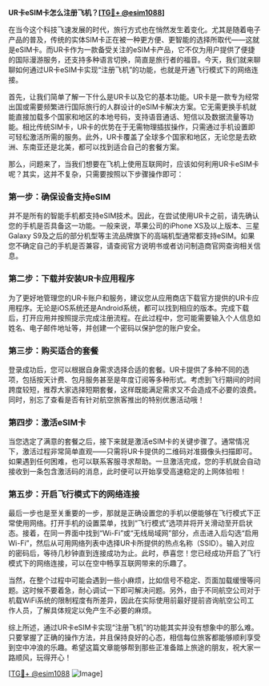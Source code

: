 **UR卡eSIM卡怎么注册飞机？[[TG💪+ @esim1088](https://t.me/s/esim1088)]**

在当今这个科技飞速发展的时代，旅行方式也在悄然发生着变化。尤其是随着电子产品的普及，传统的实体SIM卡正在被一种更方便、更智能的选择所取代——这就是eSIM卡。而UR卡作为一款备受关注的eSIM卡产品，它不仅为用户提供了便捷的国际漫游服务，还支持多种语言切换，简直是旅行者的福音。今天，我们就来聊聊如何通过UR卡eSIM卡实现“注册飞机”的功能，也就是开通飞行模式下的网络连接。

首先，让我们简单了解一下什么是UR卡以及它的基本功能。UR卡是一款专为经常出国或需要频繁进行国际旅行的人群设计的eSIM卡解决方案。它无需更换手机就能直接加载多个国家和地区的本地号码，支持语音通话、短信以及数据流量等功能。相比传统SIM卡，UR卡的优势在于无需物理插拔操作，只需通过手机设置即可轻松激活所需的服务。此外，UR卡覆盖了全球多个国家和地区，无论您是去欧洲、东南亚还是北美，都可以找到适合自己的套餐方案。

那么，问题来了，当我们想要在飞机上使用互联网时，应该如何利用UR卡eSIM卡呢？其实，这并不复杂，只需要按照以下步骤操作即可：

### 第一步：确保设备支持eSIM

并不是所有的智能手机都支持eSIM技术。因此，在尝试使用UR卡之前，请先确认您的手机是否具备这一功能。一般来说，苹果公司的iPhone XS及以上版本、三星Galaxy S9及之后的部分机型等主流品牌旗下的高端机型通常都支持eSIM。如果您不确定自己的手机是否兼容，请查阅官方说明书或者访问制造商官网查询相关信息。

### 第二步：下载并安装UR卡应用程序

为了更好地管理您的UR卡账户和服务，建议您从应用商店下载官方提供的UR卡应用程序。无论是iOS系统还是Android系统，都可以找到相应的版本。完成下载后，打开应用并按照提示完成注册流程。在此过程中，您可能需要输入个人信息如姓名、电子邮件地址等，并创建一个密码以保护您的账户安全。

### 第三步：购买适合的套餐

登录成功后，您可以根据自身需求选择合适的套餐。UR卡提供了多种不同的选项，包括按天计费、包月服务甚至是年度订阅等多种形式。考虑到飞行期间的时间跨度较短，推荐大家选择短期套餐，这样既能满足需求又不会造成不必要的浪费。同时，别忘了查看是否有针对航空旅客推出的特别优惠活动哦！

### 第四步：激活eSIM卡

当您选定了满意的套餐之后，接下来就是激活eSIM卡的关键步骤了。通常情况下，激活过程非常简单直观——只需将UR卡提供的二维码对准摄像头扫描即可。如果遇到任何困难，也可以联系客服寻求帮助。一旦激活完成，您的手机就会自动接收到一条包含激活码的消息，此时便可以开始享受高速稳定的上网体验啦！

### 第五步：开启飞行模式下的网络连接

最后一步也是至关重要的一步，那就是正确设置您的手机以便能够在飞行模式下正常使用网络。打开手机的设置菜单，找到“飞行模式”选项并将开关滑动至开启状态。接着，在同一界面中找到“Wi-Fi”或“无线局域网”部分，点击进入后勾选“启用Wi-Fi”，然后从可用网络列表中选择UR卡所提供的热点名称（SSID）。输入对应的密码后，等待几秒钟直到连接成功为止。此时，恭喜您！您已经成功开启了飞行模式下的网络连接，可以在空中畅享互联网带来的乐趣了。

当然，在整个过程中可能会遇到一些小麻烦，比如信号不稳定、页面加载缓慢等问题。这时候不要着急，耐心调试一下即可解决问题。另外，由于不同航空公司对于机载WiFi系统的限制程度有所差异，因此在实际使用前最好提前咨询航空公司工作人员，了解具体规定以免产生不必要的麻烦。

综上所述，通过UR卡eSIM卡实现“注册飞机”的功能其实并没有想象中的那么难。只要掌握了正确的操作方法，并且保持良好的心态，相信每位旅客都能够顺利享受到空中冲浪的乐趣。希望这篇文章能够帮到那些正准备踏上旅途的朋友，祝大家一路顺风，玩得开心！

[[TG💪+ @esim1088](https://t.me/s/esim1088) ![Image](https://i.postimg.cc/4NQfJmqS/Snipaste-2025-05-13-00-14-12.png)]